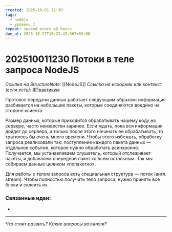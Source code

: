 ```yaml
---
created: 2025-10-01 12:30
tags:
  - nodejs
  - уровень_1
repeat: spaced every 48 hours
due_at: 2025-10-27T10:22:42.567+03:00
---
```

# 202510011230 Потоки в теле запроса NodeJS

*Ссылка на StructureNote:* [[NodeJS]]
*Ссылка на исходник или контекст (если есть):* [ЯПрактикум](https://practicum.yandex.ru/learn/backend-nodejs/courses/16b47298-e20d-4fde-9619-1ab305039a00/sprints/564238/topics/57910525-b12b-4241-8764-6b23c37a80fc/lessons/da29e3c0-c680-4c56-94af-78e4a9ad0013/)

Протокол передачи данных работает следующим образом: информация разбивается на небольшие пакеты, которые соединяются воедино на стороне клиента.

Размер данных, которые приходится обрабатывать нашему коду на сервере, часто неизвестен заранее. Если ждать, пока вся информация дойдет до сервера, и только после этого начинать ее обрабатывать, то тратилось бы очень много времени. Чтобы этого избежать, обработку запроса реализовали так: поступление каждого пакета данных — отдельное событие, которое нужно обработать асинхронно. Получается, мы устанавливаем слушатель, который отслеживает пакеты, и добавляем очередной пакет ко всем остальным. Так мы собираем данные целиком «попакетно».

Для работы с телом запроса есть специальная структура — поток (англ. stream). Чтобы полностью получить тело запроса, нужно принять все блоки и склеить их.

### Связанные идеи:

* 

---

*Что стоит развить? Какие вопросы возникли?*
